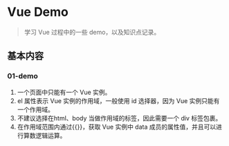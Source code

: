 # Vue Demo

> 学习 Vue 过程中的一些 demo，以及知识点记录。

## 基本内容
### 01-demo
1. 一个页面中只能有一个 Vue 实例。
2. el 属性表示 Vue 实例的作用域，一般使用 id 选择器，因为 Vue 实例只能有一个作用域。
3. 不建议选择在html、body 当做作用域的标签，因此需要一个 div 标签包裹。
4. 在作用域范围内通过{{}}，获取 Vue 实例中 data 成员的属性值，并且可以进行算数逻辑运算。
